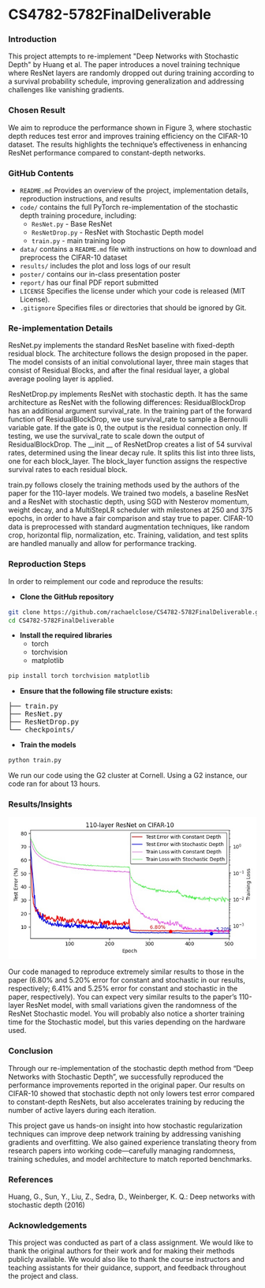 # CS4782-5782FinalDeliverable

### Introduction
This project attempts to re-implement "Deep Networks with Stochastic Depth" by Huang et al. The paper introduces a novel training technique where ResNet layers are randomly dropped out during training according to a survival probability schedule, improving generalization and addressing challenges like vanishing gradients.

### Chosen Result
We aim to reproduce the performance shown in Figure 3, where stochastic depth reduces test error and improves training efficiency on the CIFAR-10 dataset. The results highlights the technique’s effectiveness in enhancing ResNet performance compared to constant-depth networks.


### GitHub Contents

* `README.md` Provides an overview of the project, implementation details, reproduction instructions, and results
* `code/` contains the full PyTorch re-implementation of the stochastic depth training procedure, including:
  * `ResNet.py` - Base ResNet
  * `ResNetDrop.py` - ResNet with Stochastic Depth model
  * `train.py` - main training loop
* `data/` contains a `README.md` file with instructions on how to download and preprocess the CIFAR-10 dataset
* `results/` includes the plot and loss logs of our result
* `poster/` contains our in-class presentation poster
* `report/` has our final PDF report submitted
* `LICENSE` Specifies the license under which your code is released (MIT License).
* `.gitignore` Specifies files or directories that should be ignored by Git.


### Re-implementation Details 
ResNet.py implements the standard ResNet baseline with fixed-depth residual block. The architecture follows the design proposed in the paper. The model consists of an initial convolutional layer, three main stages that consist of Residual Blocks, and after the final residual layer, a global average pooling layer is applied.

ResNetDrop.py implements ResNet with stochastic depth. It has the same architecture as ResNet with the following differences: ResidualBlockDrop has an additional argument survival_rate. In the training part of the forward function of ResidualBlockDrop, we use survival_rate to sample a Bernoulli variable gate. If the gate is 0, the output is the residual connection only. If testing, we use the survival_rate to scale down the output of ResidualBlockDrop. 
The __init __ of ResNetDrop creates a list of 54 survival rates, determined using the linear decay rule. It splits this list into three lists, one for each block_layer. The block_layer function assigns the respective survival rates to each residual block. 

train.py follows closely the training methods used by the authors of the paper for the 110-layer models. We trained two models, a baseline ResNet and a ResNet with stochastic depth, using SGD with Nesterov momentum, weight decay, and a MultiStepLR scheduler with milestones at 250 and 375 epochs, in order to have a fair comparison and stay true to paper. CIFAR-10 data is preprocessed with standard augmentation techniques, like random crop, horizontal flip, normalization, etc. Training, validation, and test splits are handled manually and allow for performance tracking.

### Reproduction Steps
In order to reimplement our code and reproduce the results:
* **Clone the GitHub repository**
```bash
git clone https://github.com/rachaelclose/CS4782-5782FinalDeliverable.git
cd CS4782-5782FinalDeliverable
```
* **Install the required libraries**
  * torch
  * torchvision
  * matplotlib
```bash
pip install torch torchvision matplotlib
```
* **Ensure that the following file structure exists:**
<pre>├── train.py 
├── ResNet.py
├── ResNetDrop.py 
└── checkpoints/ </pre>

* **Train the models**
```bash
python train.py
```

We run our code using the G2 cluster at Cornell. Using a G2 instance,  our code ran for about 13 hours. 

### Results/Insights
![Figure 3 Results](results/figure3.png)

Our code managed to reproduce extremely similar results to those in the paper (6.80% and 5.20% error for constant and stochastic in our results, respectively; 6.41% and 5.25% error for constant and stochastic in the paper, respectively). You can expect very similar results to the paper’s 110-layer ResNet model, with small variations given the randomness of the ResNet Stochastic model. You will probably also notice a shorter training time for the Stochastic model, but this varies depending on the hardware used.

### Conclusion 

Through our re-implementation of the stochastic depth method from “Deep Networks with Stochastic Depth”, we successfully reproduced the performance improvements reported in the original paper. Our results on CIFAR-10 showed that stochastic depth not only lowers test error compared to constant-depth ResNets, but also accelerates training by reducing the number of active layers during each iteration.

This project gave us hands-on insight into how stochastic regularization techniques can improve deep network training by addressing vanishing gradients and overfitting. We also gained experience translating theory from research papers into working code—carefully managing randomness, training schedules, and model architecture to match reported benchmarks.


### References
Huang, G., Sun, Y., Liu, Z., Sedra, D., Weinberger, K. Q.: Deep networks with stochastic depth (2016)

### Acknowledgements
This project was conducted as part of a class assignment. We would like to thank the original authors for their work and for making their methods publicly available. We would also like to thank the course instructors and teaching assistants for their guidance, support, and feedback throughout the project and class.
